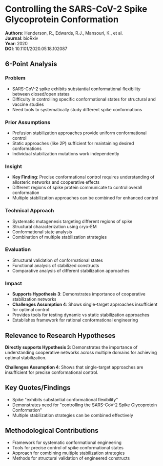 # Controlling the SARS-CoV-2 Spike Glycoprotein Conformation

**Authors**: Henderson, R., Edwards, R.J., Mansouri, K., et al.  
**Journal**: bioRxiv  
**Year**: 2020  
**DOI**: 10.1101/2020.05.18.102087  

## 6-Point Analysis

### Problem
- SARS-CoV-2 spike exhibits substantial conformational flexibility between closed/open states
- Difficulty in controlling specific conformational states for structural and vaccine studies
- Need tools to systematically study different spike conformations

### Prior Assumptions
- Prefusion stabilization approaches provide uniform conformational control
- Static approaches (like 2P) sufficient for maintaining desired conformations
- Individual stabilization mutations work independently

### Insight
- **Key Finding**: Precise conformational control requires understanding of allosteric networks and cooperative effects
- Different regions of spike protein communicate to control overall conformation
- Multiple stabilization approaches can be combined for enhanced control

### Technical Approach
- Systematic mutagenesis targeting different regions of spike
- Structural characterization using cryo-EM
- Conformational state analysis
- Combination of multiple stabilization strategies

### Evaluation
- Structural validation of conformational states
- Functional analysis of stabilized constructs
- Comparative analysis of different stabilization approaches

### Impact
- **Supports Hypothesis 3**: Demonstrates importance of cooperative stabilization networks
- **Challenges Assumption 4**: Shows single-target approaches insufficient for optimal control
- Provides tools for testing dynamic vs static stabilization approaches
- Establishes framework for rational conformational engineering

## Relevance to Research Hypotheses

**Directly supports Hypothesis 3**: Demonstrates the importance of understanding cooperative networks across multiple domains for achieving optimal stabilization.

**Challenges Assumption 4**: Shows that single-target approaches are insufficient for precise conformational control.

## Key Quotes/Findings
- Spike "exhibits substantial conformational flexibility"
- Demonstrates need for "controlling the SARS-CoV-2 Spike Glycoprotein Conformation"
- Multiple stabilization strategies can be combined effectively

## Methodological Contributions
- Framework for systematic conformational engineering
- Tools for precise control of spike conformational states
- Approach for combining multiple stabilization strategies
- Methods for structural validation of engineered constructs